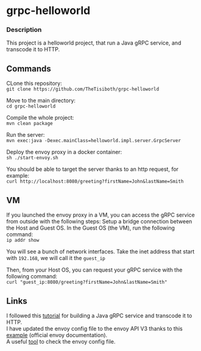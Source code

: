 # grpc-helloworld

### Description

This project is a helloworld project, that run a Java gRPC service, and transcode it to HTTP.
## Commands
CLone this repository:   
`git clone https://github.com/TheTisiboth/grpc-helloworld`

Move to the main directory:   
`cd grpc-helloworld`

Compile the whole project:   
`mvn clean package`

Run the server:   
`mvn exec:java -Dexec.mainClass=helloworld.impl.server.GrpcServer`

Deploy the envoy proxy in a docker container:   
`sh ./start-envoy.sh`

You should be able to target the server thanks to an http request, for example:   
`curl http://localhost:8080/greeting?firstName=John&lastName=Smith`


## VM

If you launched the envoy proxy in a VM, you can access the gRPC service from outside with the following steps:
Setup a bridge connection between the Host and Guest OS.
In the Guest OS (the VM), run the following command:   
`ip addr show`

You will see a bunch of network interfaces. Take the inet address that start with `192.168`, we will call it the `guest_ip`

Then, from your Host OS, you can request your gRPC service with the following command:   
`curl "guest_ip:8080/greeting?firstName=John&lastName=Smith"`

## Links

I followed this [tutorial](https://blog.jdriven.com/2018/11/transcoding-grpc-to-http-json-using-envoy/) for building a Java gRPC service and transcode it to HTTP.   
I have updated the envoy config file to the envoy API V3 thanks to this [example](https://www.envoyproxy.io/docs/envoy/latest/configuration/http/http_filters/grpc_json_transcoder_filter) (official envoy documentation).   
A useful [tool](https://envoylint.com/) to check the envoy config file.   

